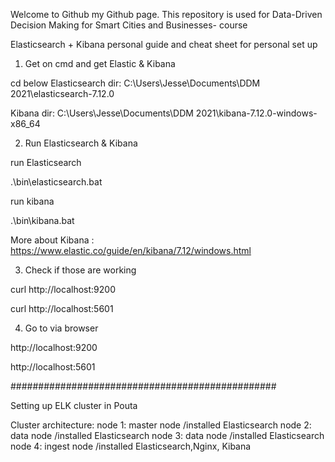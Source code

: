 Welcome to Github my Github page. This repository is used for Data-Driven Decision Making for Smart Cities and Businesses- course

Elasticsearch + Kibana personal guide and cheat sheet for personal set up

1. Get on cmd and get Elastic & Kibana

cd below
Elasticsearch dir:
C:\Users\Jesse\Documents\DDM 2021\elasticsearch-7.12.0

Kibana dir:
C:\Users\Jesse\Documents\DDM 2021\kibana-7.12.0-windows-x86_64

2. Run Elasticsearch & Kibana

run Elasticsearch

.\bin\elasticsearch.bat

run kibana

.\bin\kibana.bat

More about Kibana : https://www.elastic.co/guide/en/kibana/7.12/windows.html

3. Check if those are working 

curl http://localhost:9200

curl http://localhost:5601

4. Go to via browser

http://localhost:9200

http://localhost:5601

################################################

Setting up ELK cluster in Pouta

Cluster architecture:
node 1: master node  /installed Elasticsearch
node 2: data node    /installed Elasticsearch
node 3: data node    /installed Elasticsearch
node 4: ingest node  /installed Elasticsearch,Nginx, Kibana




